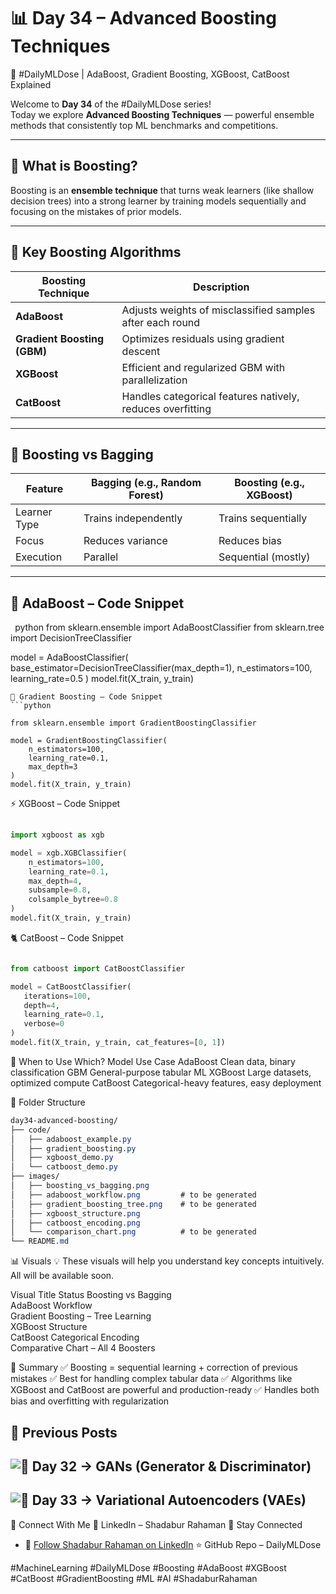 # 📊 Day 34 – Advanced Boosting Techniques  
🎯 #DailyMLDose | AdaBoost, Gradient Boosting, XGBoost, CatBoost Explained

Welcome to **Day 34** of the #DailyMLDose series!  
Today we explore **Advanced Boosting Techniques** — powerful ensemble methods that consistently top ML benchmarks and competitions.

---

## 🚀 What is Boosting?

Boosting is an **ensemble technique** that turns weak learners (like shallow decision trees) into a strong learner by training models sequentially and focusing on the mistakes of prior models.

---

## 🌟 Key Boosting Algorithms

| Boosting Technique | Description |
|--------------------|-------------|
| **AdaBoost**       | Adjusts weights of misclassified samples after each round |
| **Gradient Boosting (GBM)** | Optimizes residuals using gradient descent |
| **XGBoost**        | Efficient and regularized GBM with parallelization |
| **CatBoost**       | Handles categorical features natively, reduces overfitting |

---

## 🔄 Boosting vs Bagging

| Feature        | Bagging (e.g., Random Forest) | Boosting (e.g., XGBoost) |
|----------------|-------------------------------|---------------------------|
| Learner Type   | Trains independently           | Trains sequentially        |
| Focus          | Reduces variance               | Reduces bias               |
| Execution      | Parallel                       | Sequential (mostly)        |

---

## 🧠 AdaBoost – Code Snippet

``` ```python
from sklearn.ensemble import AdaBoostClassifier
from sklearn.tree import DecisionTreeClassifier

model = AdaBoostClassifier(
    base_estimator=DecisionTreeClassifier(max_depth=1),
    n_estimators=100,
    learning_rate=0.5
)
model.fit(X_train, y_train)
```
🧠 Gradient Boosting – Code Snippet
```python
 
from sklearn.ensemble import GradientBoostingClassifier

model = GradientBoostingClassifier(
    n_estimators=100,
    learning_rate=0.1,
    max_depth=3
)
model.fit(X_train, y_train)
 ```
⚡ XGBoost – Code Snippet
```python
 
import xgboost as xgb

model = xgb.XGBClassifier(
    n_estimators=100,
    learning_rate=0.1,
    max_depth=4,
    subsample=0.8,
    colsample_bytree=0.8
)
model.fit(X_train, y_train)
 ```
🐈 CatBoost – Code Snippet
 ```python
 
from catboost import CatBoostClassifier

model = CatBoostClassifier(
    iterations=100,
    depth=4,
    learning_rate=0.1,
    verbose=0
)
model.fit(X_train, y_train, cat_features=[0, 1])
 ```
🧪 When to Use Which?
Model	Use Case
AdaBoost	Clean data, binary classification
GBM	General-purpose tabular ML
XGBoost	Large datasets, optimized compute
CatBoost	Categorical-heavy features, easy deployment

📁 Folder Structure
```css
day34-advanced-boosting/
├── code/
│   ├── adaboost_example.py
│   ├── gradient_boosting.py
│   ├── xgboost_demo.py
│   └── catboost_demo.py
├── images/
│   ├── boosting_vs_bagging.png
│   ├── adaboost_workflow.png         # to be generated
│   ├── gradient_boosting_tree.png    # to be generated
│   ├── xgboost_structure.png
│   ├── catboost_encoding.png
│   └── comparison_chart.png          # to be generated
└── README.md
 ```
📊 Visuals
💡 These visuals will help you understand key concepts intuitively. All will be available soon.

Visual Title	Status
Boosting vs Bagging	 
AdaBoost Workflow	
Gradient Boosting – Tree Learning	
XGBoost Structure	 
CatBoost Categorical Encoding	 
Comparative Chart – All 4 Boosters	

📌 Summary
✅ Boosting = sequential learning + correction of previous mistakes
✅ Best for handling complex tabular data
✅ Algorithms like XGBoost and CatBoost are powerful and production-ready
✅ Handles both bias and overfitting with regularization

🔗 Previous Posts
---
![🔁 Day 32 → GANs (Generator & Discriminator)](https://github.com/Shadabur-Rahaman/Daily-ML-Dose/tree/main/day32-gans)
---
![🔁 Day 33 → Variational Autoencoders (VAEs)](https://github.com/Shadabur-Rahaman/Daily-ML-Dose/edit/main/day33-variational-autoencoders)
---
📎 Connect With Me
🔗 LinkedIn – Shadabur Rahaman
🙌 Stay Connected
- 🔗 [Follow Shadabur Rahaman on LinkedIn](https://www.linkedin.com/in/shadabur-rahaman-1b5703249)
⭐ GitHub Repo – DailyMLDose

#MachineLearning #DailyMLDose #Boosting #AdaBoost #XGBoost #CatBoost #GradientBoosting #ML #AI #ShadaburRahaman
